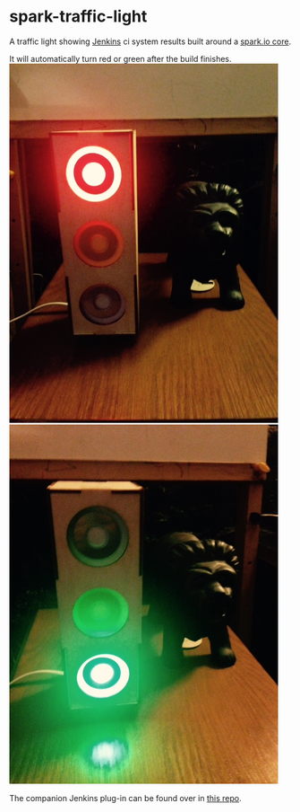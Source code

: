 # spark-traffic-light
A traffic light showing [Jenkins](http://jenkins-ci.org/) ci system results built around a [spark.io core](https://store.spark.io/?product=spark-core).

It will automatically turn red or green after the build finishes.
![Red light](doc/red_light.jpg)
![Green light](doc/green_light.jpg)

The companion Jenkins plug-in can be found over in [this repo](https://github.com/moonshot/spark-traffic-plugin).
